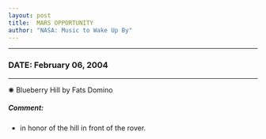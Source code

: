 ```yaml
---
layout: post
title:  MARS OPPORTUNITY
author: "NASA: Music to Wake Up By"
---
```


----
### DATE: February 06, 2004
----
✺ Blueberry Hill by Fats Domino

##### Comment:
* in honor of the hill in front of the rover.
